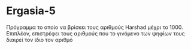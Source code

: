 # Ergasia-5
Πρόγραμμα το οποίο να βρίσκει τους αριθμούς Harshad μέχρι το 1000. Επιπλέον, επιστρέφει τους αριθμούς που το γινόμενο των ψηφίων τους διαιρεί τον ίδιο τον αριθμό
